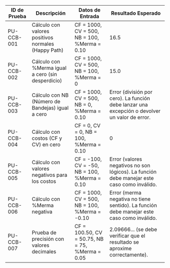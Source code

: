 | ID de Prueba | Descripción | Datos de Entrada | Resultado Esperado |
|--------------|--------------|------------------|--------------------|
| PU-CCB-001 | Cálculo con valores positivos normales (Happy Path) | CF = 1000, CV = 500, NB = 100, %Merma = 0.10 | 16.5 |
| PU-CCB-002 | Cálculo con %Merma igual a cero (sin desperdicio) | CF = 1000, CV = 500, NB = 100, %Merma = 0 | 15.0 |
| PU-CCB-003 | Cálculo con NB (Número de Bandejas) igual a cero | CF = 1000, CV = 500, NB = 0, %Merma = 0.10| Error (división por cero). La función debe lanzar una excepción o devolver un valor de error. |
| PU-CCB-004 | Cálculo con costos (CF y CV) en cero | CF = 0, CV = 0, NB = 100, %Merma = 0.10 | 0 |
| PU-CCB-005 | Cálculo con valores negativos para los costos | CF = -100, CV = -50, NB = 100, %Merma = 0.10 | Error (valores negativos no son lógicos). La función debe manejar este caso como inválido. |
| PU-CCB-006 | Cálculo con %Merma negativa | CF = 1000, CV = 500, NB = 100, %Merma = -0.10 | Error (merma negativa no tiene sentido). La función debe manejar este caso como inválido. |
| PU-CCB-007 | Prueba de precisión con valores decimales | CF = 100.50, CV = 50.75, NB = 75, %Merma = 0.05 | 2.09666... (se debe verificar que el resultado se aproxime correctamente). |